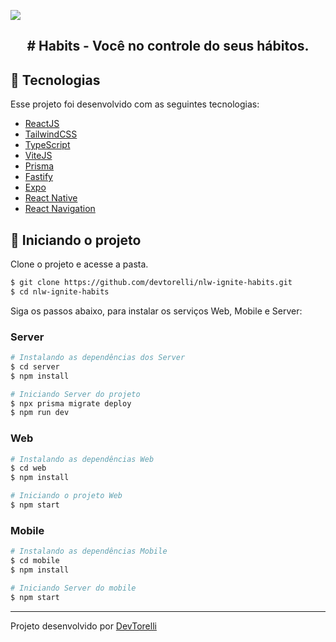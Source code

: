 

![](./.github/Cover.png)

<h2 align="center"># Habits - Você no controle do seus hábitos.</h2>

## 🚀 Tecnologias

Esse projeto foi desenvolvido com as seguintes tecnologias:

- [ReactJS](https://reactjs.org/)
- [TailwindCSS](https://tailwindcss.com/)
- [TypeScript](https://www.typescriptlang.org/)
- [ViteJS](https://vitejs.dev/)
- [Prisma](https://www.prisma.io/)
- [Fastify](https://www.fastify.io/)
- [Expo](https://expo.io/)
- [React Native](https://reactnative.dev/)
- [React Navigation](https://reactnavigation.org/)


## 🚀 Iniciando o projeto

Clone o projeto e acesse a pasta.

```bash
$ git clone https://github.com/devtorelli/nlw-ignite-habits.git
$ cd nlw-ignite-habits
```

Siga os passos abaixo, para instalar os serviços Web, Mobile e Server:

### Server

```bash
# Instalando as dependências dos Server
$ cd server
$ npm install

# Iniciando Server do projeto 
$ npx prisma migrate deploy
$ npm run dev
```

### Web

```bash
# Instalando as dependências Web
$ cd web
$ npm install

# Iniciando o projeto Web
$ npm start
```
### Mobile

```bash
# Instalando as dependências Mobile
$ cd mobile
$ npm install

# Iniciando Server do mobile
$ npm start
```



---

Projeto desenvolvido por [DevTorelli](https://github.com/devtorelli)
